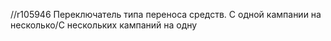 //r105946
Переключатель типа переноса средств. С одной кампании на несколько/С нескольких кампаний на одну
